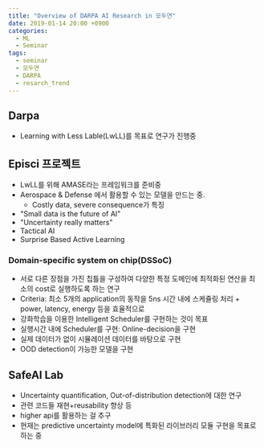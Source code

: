 ```yaml
---
title: "Overview of DARPA AI Research in 모두연"
date: 2019-01-14 20:00 +0900
categories: 
  - ML
  - Seminar
tags:
  - seminar
  - 모두연
  - DARPA
  - resarch_trend
---
```




## Darpa

- Learning with Less Lable(LwLL)를 목표로 연구가 진행중



## Episci 프로젝트

- LwLL를 위해 AMASE라는 프레임워크를 준비중
- Aerospace & Defense 에서 활용할 수 있는 모델을 만드는 중.
  - Costly data, severe consequence가 특징
- "Small data is the future of AI"
- "Uncertainty really matters"
- Tactical AI
- Surprise Based Active Learning



### Domain-specific system on chip(DSSoC)

- 서로 다른 장점을 가진 칩틀을 구성하여 다양한 특정 도메인에 최적화된 연산을 최소의 cost로 실행하도록 하는 연구
- Criteria: 최소 5개의 application의 동작을 5ns 시간 내에 스케쥴링 처리 + power, latency, energy 등을 효율적으로
- 강화학습을 이용한 Intelligent Scheduler를 구현하는 것이 목표
- 실행시간 내에 Scheduler를 구현: Online-decision을 구현
- 실제 데이터가 없이 시뮬레이션 데이터를 바탕으로 구현
- OOD detection이 가능한 모델을 구현



## SafeAI Lab

- Uncertainty quantification, Out-of-distribution detection에 대한 연구 
- 관련 코드들 재현+reusability 향상 등
- higher api를 활용하는 걸 추구
- 현재는 predictive uncertainty model에 특화된 라이브러리 모듈 구현을 목표로 하는 중